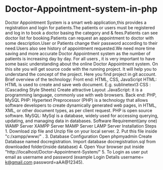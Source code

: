 # Doctor-Appointment-system-in-php
Doctor Appointment System is a smart web application,this provides a registration and login for patients.The patients or users must be registered and log in to book a doctor basing the category and & fees.Patients can see doctor list for booking.Patients can request an appointment to doctor with some description.User or Patients  change their password according to their need.Users also see history of appointment requested.We need more time saving and more accurate Doctor Appointment system as the number of patients is increasing day by day. For all users , it is very important to have some basic understanding about the online Doctor Appointment system. On this site you will get source code with the running project. It will help you to understand the concept of the project. Here you find project in git account. Brief overview of the technology:      Front end: HTML, CSS, JavaScript  HTML: HTML is used to create and save web document. E.g. sublinetext3 CSS : (Cascading Style Sheets) Create attractive Layout .JavaScript: it is a programming language, commonly use with web browsers. Back end: PHP, MySQL  PHP: Hypertext Preprocessor (PHP) is a technology that allows software developers to create dynamically generated web pages, in HTML, XML, or other document types, as per client request. PHP is open source software. MySQL: MySql is a database, widely used for accessing querying, updating, and managing data in databases. Software Requirement(any one) WAMP Server XAMPP Server MAMP Server LAMP Server Installation Steps 1. Download zip file and Unzip file on your local server. 2. Put this file inside "c:/xampp/www/" . 3. Database Configuration Open phpmyadmin Create Database named docregistration. Import database docregistration.sql from downloaded folder(inside database) 4. Open Your browser put inside "http://localhost/Doctor-Appointment-System/" 5. To Login as user put email as username and password (example Login Details  username= k@gmail.com password=aAA@12345).
